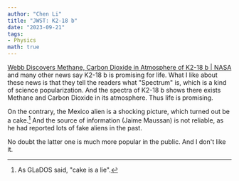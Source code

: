 ```yaml
---
author: "Chen Li"
title: "JWST: K2-18 b"
date: "2023-09-21"
tags: 
- Physics
math: true
---
```


[Webb Discovers Methane, Carbon Dioxide in Atmosphere of K2-18 b | NASA](https://www.nasa.gov/goddard/2023/webb-discovers-methane-carbon-dioxide-in-atmosphere-of-k2-18b) and many other news say K2-18 b is promising for life. What I like about these news is that they tell the readers what "Spectrum" is, which is a kind of science popularization. And the spectra of K2-18 b shows there exists Methane and Carbon Dioxide in its atmosphere. Thus life is promising.

On the contrary, the Mexico alien is a shocking picture, which turned out be a cake.[^1] And the source of information (Jaime Maussan) is not reliable, as he had reported lots of fake aliens in the past.

No doubt the latter one is much more popular in the public. And I don't like it.

[^1]: As GLaDOS said, "cake is a lie".
